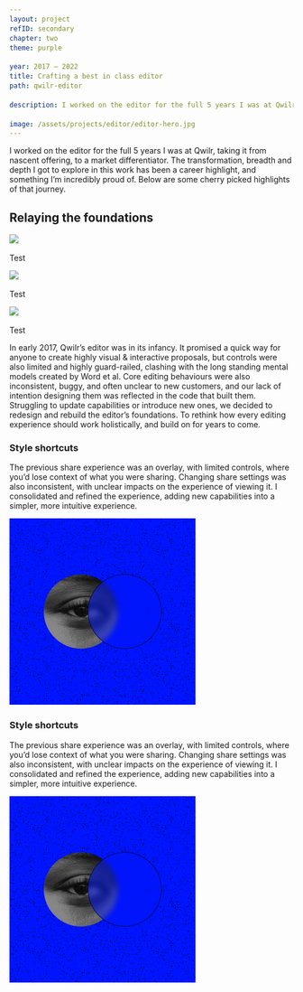 ```yaml
---
layout: project
refID: secondary
chapter: two
theme: purple

year: 2017 — 2022
title: Crafting a best in class editor
path: qwilr-editor

description: I worked on the editor for the full 5 years I was at Qwilr, taking it from nascent offering, to a market differentiator. The transformation, breadth and depth I got to explore in this work has been a career highlight, and something I’m incredibly proud of. Below are some cherry picked highlights of that journey.

image: /assets/projects/editor/editor-hero.jpg
---
```


I worked on the editor for the full 5 years I was at Qwilr, taking it from nascent offering, to a market differentiator. The transformation, breadth and depth I got to explore in this work has been a career highlight, and something I’m incredibly proud of. Below are some cherry picked highlights of that journey.

<section class="domtest center">
    <div>
        <h2>Relaying the foundations</h2>
        <div class="collaborators">
            <div class="collaborator">
                <img src="/assets/site/dom-profile.jpg">
                <div class="info">
                    <p>Test</p>
                </div>
            </div>
            <div class="collaborator">
                <img src="/assets/site/dom-profile.jpg">
                <div class="info">
                    <p>Test</p>
                </div>
            </div>
            <div class="collaborator">
                <img src="/assets/site/dom-profile.jpg">
                <div class="info">
                    <p>Test</p>
                </div>
            </div>
        </div>
    </div>
    <div>
        <p>In early 2017, Qwilr’s editor was in its infancy. It promised a quick way for anyone to create highly visual & interactive proposals, but controls were also limited and highly guard-railed, clashing with the long standing mental models created by Word et al. Core editing behaviours were also inconsistent, buggy, and often unclear to new customers, and our lack of intention designing them was reflected in the code that built them. Struggling to update capabilities or introduce new ones, we decided to redesign and rebuild the editor’s foundations. To rethink how every editing experience should work holistically, and build on for years to come.</p>
    </div>
</section>

<section class="pair">
    <div class="smaller">
      <h3>Style shortcuts</h3>
      <p>
        The previous share experience was an overlay, with limited controls, where you’d lose context of what you were sharing. Changing share settings was also inconsistent, with unclear impacts on the experience of viewing it. I consolidated and refined the experience, adding new capabilities into a simpler, more intuitive experience. 
      </p>
    </div>
    <img class="bigger" src="/assets/site/lenses.jpg">
</section>

<section class="pair">
    <div class="smaller reversed">
      <h3>Style shortcuts</h3>
      <p>
        The previous share experience was an overlay, with limited controls, where you’d lose context of what you were sharing. Changing share settings was also inconsistent, with unclear impacts on the experience of viewing it. I consolidated and refined the experience, adding new capabilities into a simpler, more intuitive experience. 
      </p>
    </div>
    <img class="bigger" src="/assets/site/lenses.jpg">
</section>
